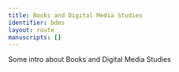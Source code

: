 ```yaml
---
title: Books and Digital Media Studies
identifier: bdms
layout: route
manuscripts: []
---
```


Some intro about Books and Digital Media Studies